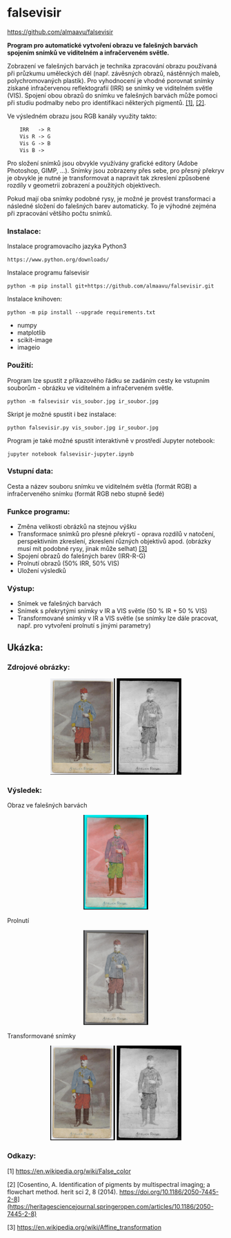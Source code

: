 
# falsevisir
https://github.com/almaavu/falsevisir

**Program pro automatické vytvoření obrazu ve falešných barvách spojením snímků ve viditelném a infračerveném světle.**



Zobrazení ve falešných barvách je technika zpracování obrazu používaná při průzkumu uměleckých děl (např. závěsných obrazů, nástěnných maleb, polychromovaných plastik). Pro vyhodnocení je vhodné porovnat snímky získané infračervenou reflektografií (IRR) se snímky ve viditelném světle (VIS). Spojení obou obrazů do snímku ve falešných barvách může pomoci při studiu podmalby nebo pro identifikaci některých pigmentů. [[1]](#1), [[2]](#2).

Ve výsledném obrazu jsou RGB kanály využity takto:
```
    IRR   -> R
    Vis R -> G
    Vis G -> B
    Vis B ->  
```
Pro složení snímků jsou obvykle využívány grafické editory (Adobe Photoshop, GIMP, ...). Snímky jsou zobrazeny přes sebe, pro přesný překryv je obvykle je nutné je transformovat a napravit tak zkreslení způsobené rozdíly v geometrii zobrazení a použitých objektivech. 

Pokud mají oba snímky podobné rysy, je možné je provést transformaci a následné složení do falešných barev automaticky. To je výhodné zejména při zpracování většího počtu snímků.   

### Instalace:

Instalace programovacího jazyka Python3

    https://www.python.org/downloads/
    
Instalace programu falsevisir

    python -m pip install git+https://github.com/almaavu/falsevisir.git
    
    
Instalace knihoven:

    python -m pip install --upgrade requirements.txt
    
* numpy
* matplotlib
* scikit-image
* imageio

### Použití:

Program lze spustit z příkazového řádku se zadáním cesty ke vstupním souborům - obrázku ve viditelném a infračerveném světle.

    python -m falsevisir vis_soubor.jpg ir_soubor.jpg  
    
Skript je možné spustit i bez instalace:

    python falsevisir.py vis_soubor.jpg ir_soubor.jpg 

Program je také možné spustit interaktivně v prostředí Jupyter notebook:

    jupyter notebook falsevisir-jupyter.ipynb

### Vstupní data:
Cesta a název souboru snímku ve viditelném světla (formát RGB) a infračerveného snímku (formát RGB nebo stupně šedé)

### Funkce programu:
- Změna velikosti obrázků na stejnou výšku
- Transformace snímků pro přesné překrytí - oprava rozdílů v natočení, perspektivním zkreslení, zkreslení různých objektivů apod. (obrázky musí mít podobné rysy, jinak  může selhat) [[3]](#3)
- Spojení obrazů do falešných barev (IRR-R-G)
- Prolnutí obrazů (50% IRR, 50% VIS)
- Uložení výsledků

### Výstup:
- Snímek ve falešných barvách
- Snímek s překrytými snímky v IR a VIS světle (50 % IR + 50 % VIS)
- Transformované snímky v IR a VIS světle (se snímky lze dále pracovat, např. pro vytvoření prolnutí s jinými parametry)

## Ukázka:

### Zdrojové obrázky:
<p align="center">
  <img src="samples/vis_image.jpg" width="150" title="">
  <img src="samples/ir_image.jpg" width="150" alt="">
</p>

### Výsledek:
Obraz ve falešných barvách
<p align="center">
  <img src="samples/false_color_images/ir_image_vis_image_falsecolor.png" width="150">
</p>
Prolnutí
<p align="center">
  <img src="samples/false_color_images/ir_image_vis_image_blend.png" width="150">
</p>
Transformované snímky
<p align="center">
  <img src="samples/false_color_images/ir_image_vis_image_vi_warp.png" width="150">
    <img src="samples/false_color_images/ir_image_vis_image_ir_warp.png" width="150">
</p>


### Odkazy:
<a id="1">[1]</a> 
https://en.wikipedia.org/wiki/False_color

<a id="2">[2]</a> 
[Cosentino, A. Identification of pigments by multispectral imaging; a flowchart method. herit sci 2, 8 (2014). https://doi.org/10.1186/2050-7445-2-8](https://heritagesciencejournal.springeropen.com/articles/10.1186/2050-7445-2-8)

<a id="3">[3]</a> 
https://en.wikipedia.org/wiki/Affine_transformation
